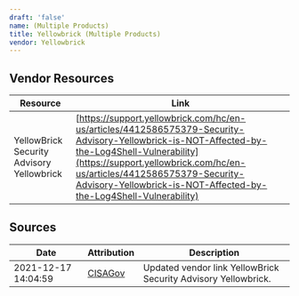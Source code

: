 ```yaml
---
draft: 'false'
name: (Multiple Products)
title: Yellowbrick (Multiple Products)
vendor: Yellowbrick
---
```


## Vendor Resources
| Resource | Link |
| --- | --- |
| YellowBrick Security Advisory Yellowbrick | [https://support.yellowbrick.com/hc/en-us/articles/4412586575379-Security-Advisory-Yellowbrick-is-NOT-Affected-by-the-Log4Shell-Vulnerability](https://support.yellowbrick.com/hc/en-us/articles/4412586575379-Security-Advisory-Yellowbrick-is-NOT-Affected-by-the-Log4Shell-Vulnerability) |



## Sources
| Date | Attribution | Description |
| --- | --- | --- |
| 2021-12-17 14:04:59 | [CISAGov](https://raw.githubusercontent.com/cisagov/log4j-affected-db/develop/README.md) | Updated vendor link YellowBrick Security Advisory Yellowbrick.  |
